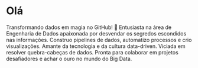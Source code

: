 # Olá
Transformando dados em magia no GitHub! 💫 Entusiasta na área de Engenharia de Dados apaixonada por desvendar os segredos escondidos nas informações. Construo pipelines de dados, automatizo processos e crio visualizações. Amante da tecnologia e da cultura data-driven. Viciada em resolver quebra-cabeças de dados. Pronta para colaborar em projetos desafiadores e achar o ouro no mundo do Big Data. 
